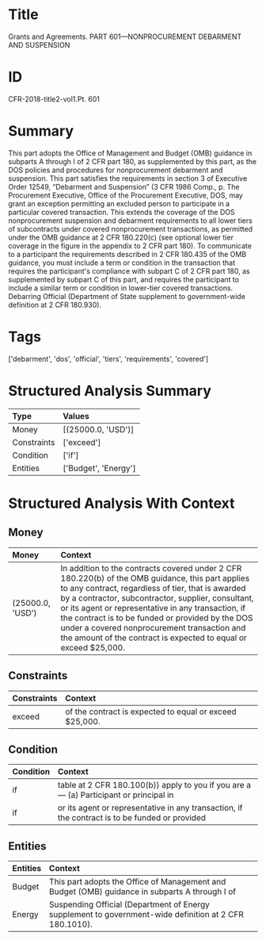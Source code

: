 # Title

 Grants and Agreements. PART 601—NONPROCUREMENT DEBARMENT AND SUSPENSION


# ID

 CFR-2018-title2-vol1.Pt. 601


# Summary

This part adopts the Office of Management and Budget (OMB) guidance in subparts A through I of 2 CFR part 180, as supplemented by this part, as the DOS policies and procedures for nonprocurement debarment and suspension.
This part satisfies the requirements in section 3 of Executive Order 12549, &#8220;Debarment and Suspension&#8221; (3 CFR 1986 Comp., p.
The Procurement Executive, Office of the Procurement Executive, DOS, may grant an exception permitting an excluded person to participate in a particular covered transaction.
This extends the coverage of the DOS nonprocurement suspension and debarment requirements to all lower tiers of subcontracts under covered nonprocurement transactions, as permitted under the OMB guidance at 2 CFR 180.220(c) (see optional lower tier coverage in the figure in the appendix to 2 CFR part 180).
To communicate to a participant the requirements described in 2 CFR 180.435 of the OMB guidance, you must include a term or condition in the transaction that requires the participant's compliance with subpart C of 2 CFR part 180, as supplemented by subpart C of this part, and requires the participant to include a similar term or condition in lower-tier covered transactions.
Debarring Official (Department of State supplement to government-wide definition at 2 CFR 180.930).


# Tags

['debarment', 'dos', 'official', 'tiers', 'requirements', 'covered']


# Structured Analysis Summary

| Type        | Values               |
|:------------|:---------------------|
| Money       | [(25000.0, 'USD')]   |
| Constraints | ['exceed']           |
| Condition   | ['if']               |
| Entities    | ['Budget', 'Energy'] |


# Structured Analysis With Context

 


## Money

| Money            | Context                                                                                                                                                                                                                                                                                                                                                                                                                                   |
|:-----------------|:------------------------------------------------------------------------------------------------------------------------------------------------------------------------------------------------------------------------------------------------------------------------------------------------------------------------------------------------------------------------------------------------------------------------------------------|
| (25000.0, 'USD') | In addition to the contracts covered under 2 CFR 180.220(b) of the OMB guidance, this part applies to any contract, regardless of tier, that is awarded by a contractor, subcontractor, supplier, consultant, or its agent or representative in any transaction, if the contract is to be funded or provided by the DOS under a covered nonprocurement transaction and the amount of the contract is expected to equal or exceed $25,000. |


## Constraints

| Constraints   | Context                                                  |
|:--------------|:---------------------------------------------------------|
| exceed        | of the contract is expected to equal or exceed  $25,000. |


## Condition

| Condition   | Context                                                                                        |
|:------------|:-----------------------------------------------------------------------------------------------|
| if          | table at 2 CFR 180.100(b)) apply to you if you are a&#8212; (a) Participant or principal in    |
| if          | or its agent or representative in any transaction, if the contract is to be funded or provided |


## Entities

| Entities   | Context                                                                                                  |
|:-----------|:---------------------------------------------------------------------------------------------------------|
| Budget     | This part adopts the Office of Management and  Budget (OMB) guidance in subparts A through I of          |
| Energy     | Suspending Official (Department of  Energy  supplement to government-wide definition at 2 CFR 180.1010). |


